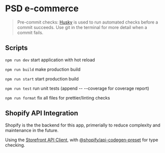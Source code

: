 # PSD e-commerce  

> Pre-commit checks: [Husky](https://typicode.github.io/husky/) is used to run automated checks before a commit succeeds. Use git in the terminal for more detail when a commit fails.  
## Scripts

`npm run dev` start application with hot reload

`npm run build` make production build 

`npm run start` start production build

`npm run test` run unit tests (append -- --coverage for coverage report)

`npm run format` fix all files for prettier/linting checks


## Shopify API Integration
Shopify is the the backend for this app, primerially to reduce complexity and maintenance in the future.

Using the [Storefront API Client](https://github.com/Shopify/shopify-app-js/tree/main/packages/api-clients/storefront-api-client#readme), with [@shopify/api-codegen-preset](https://github.com/Shopify/shopify-app-js/tree/main/packages/api-clients/api-codegen-preset#configuration) for type checking.